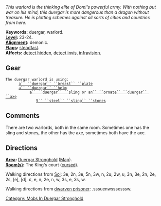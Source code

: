*This warlord is the thinking elite of Domi's powerful army. With
nothing but war on his mind, this duergar is more dangerous than a
dragon without treasure. He is plotting schemes against all sorts of
cities and countries from here.*

**Keywords:** duergar, warlord.  
**[Level](Level.md "wikilink"):** 23-24.  
**[Alignment](Alignment.md "wikilink"):** demonic.  
**[Flags](:Category:_Mob_Types.md "wikilink"):**
[steadfast](Sentinel_Mobs.md "wikilink").  
**Affects:** [detect hidden](Detect_Hidden.md "wikilink"), [detect
invis](Detect_Invis.md "wikilink"),
[infravision](Infravision.md "wikilink").  

## Gear

`The duergar warlord is using:`  
<worn on body>`      `[`a`` ``duergar`` ``breast`` ``plate`](Duergar_Breast_Plate.md "wikilink")  
<worn on head>`      `[`a`` ``duergar`` ``helm`](Duergar_Helm.md "wikilink")  
<wielded>`           `[`a`` ``duergar`` ``sling`](Duergar_Sling.md "wikilink")` or `[`an`` ``ornate`` ``duergar`` ``axe`](Ornate_Duergar_Axe.md "wikilink")  
<held>`              `[`5`` ``steel`` ``sling`` ``stones`](Steel_Sling_Stones.md "wikilink")

## Comments

There are two warlords, both in the same room. Sometimes one has the
sling and stones, the other has the axe, sometimes both have the axe.

## Directions

**[Area](:Category:_Areas.md "wikilink"):** [Duergar
Stronghold](:Category:Duergar_Stronghold.md "wikilink")
([Map](Duergar_Stronghold_Map.md "wikilink")).  
**[Room(s)](:Category:_Rooms.md "wikilink"):** The King's court
([cursed](Cursed_Rooms.md "wikilink")).

Walking directions from [Sol](Sol "wikilink"): 3e, 2n, 3e, 5n, 3w, n,
2u, 2w, u, 3n, 3e, 2n, 2e, 2s, \[e\], \[d\], d, e, n, 2e, n, w, 3s, e,
3s, w.

Walking directions from [dwarven prisoner](dwarven_prisoner "wikilink"):
.sssuenwsssesssw.

[Category: Mobs In Duergar
Stronghold](Category:_Mobs_In_Duergar_Stronghold "wikilink")
